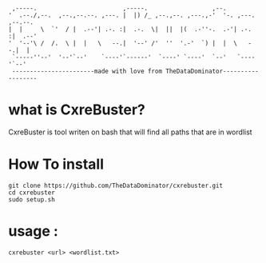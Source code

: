 ```                                                                         
 ,-----.                        ,-----.                  ,--.                 
'  .--./,--.  ,--.,--.--. ,---. |  |) /_ ,--.,--. ,---.,-'  '-. ,---. ,--.--. 
|  |     \  `'  / |  .--'| .-. :|  .-.  \|  ||  |(  .-''-.  .-'| .-. :|  .--' 
'  '--'\ /  /.  \ |  |   \   --.|  '--' /'  ''  '.-'  `) |  |  \   --.|  |    
 `-----''--'  '--'`--'    `----'`------'  `----' `----'  `--'   `----'`--'        
 -----------------------made with love from TheDataDominator------------------
 ```
 # what is CxreBuster?
CxreBuster is tool writen on bash that will find all paths that are in wordlist 
 # How To install
 
``` 
git clone https://github.com/TheDataDominator/cxrebuster.git
cd cxrebuster
sudo setup.sh
```

# usage :

```
cxrebuster <url> <wordlist.txt>     
```
